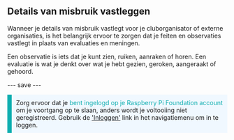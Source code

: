 ## Details van misbruik vastleggen

Wanneer je details van misbruik vastlegt voor je cluborganisator of externe organisaties, is het belangrijk ervoor te zorgen dat je feiten en observaties vastlegt in plaats van evaluaties en meningen.

Een observatie is iets dat je kunt zien, ruiken, aanraken of horen. Een evaluatie is wat je denkt over wat je hebt gezien, geroken, aangeraakt of gehoord.

--- save ---

<p style="border-left: solid; border-width:10px; border-color: #0faeb0; background-color: aliceblue; padding: 10px;">
Zorg ervoor dat je <span style="color: #0faeb0">bent ingelogd op je Raspberry Pi Foundation account</span> om je voortgang op te slaan, anders wordt je voltooiing niet geregistreerd. Gebruik de <a href="https://my.raspberrypi.org/login">'Inloggen'</a> link in het navigatiemenu om in te loggen.
</p>